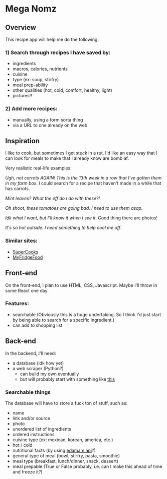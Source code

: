 # Mega Nomz


## Overview
This recipe app will help me do the following:
### 1) Search through recipes I have saved by:
- ingredients
- macros, calories, nutrients
- cuisine
- type (ex: soup, stirfry)
- meal prep-ability
- other qualities (hot, cold, comfort, healthy, light)
- pictures!!
### 2) Add more recipes:
- manually, using a form sorta thing
- via a URL to one already on the web 

## Inspiration

I like to cook, but sometimes I get stuck in a rut. I'd like an easy way that I can look for meals to make that I already know are bomb af.

Very realistic real-life examples:

_Ugh, not carrots AGAIN! This is the 13th week in a row that I've gotten them in my farm box_. I could search for a recipe that haven't made in a while that has carrots.

_Mint leaves? What the eff do I do with these?!_

_Oh shoot, these tomatoes are going bad. I need to use them asap._

_Idk what I want, but I'll know it when I see it_. Good thing there are photos!

_It's so hot outside. I need something to help cool me off_.

### Similar sites:
- [SuperCooks](https://www.supercook.com/#/desktop)
- [MyFridgeFood](https://myfridgefood.com/)


## Front-end
On the front-end, I plan to use HTML, CSS, Javascript. Maybe I'll throw in some React one day.

### Features:
- searchable (Obviously this is a huge undertaking. So I think I'd just start by being able to search for a specific ingredient.)
- can add to shopping list

## Back-end
In the backend, I'll need:
- a database (idk how yet)
- a web scraper (Python?)
  - can build my own eventually
  - but will probably start with something like [this](https://github.com/hhursev/recipe-scrapers)

### Searchable things
The database will have to store a fuck ton of stuff, such as:
- name
- link and/or source
- photo
- unordered list of ingredients
- ordered instructions
- cuisine type (ex: mexican, korean, america, etc.)
- hot / cold
- nutritional facts (by using [edamam api](https://developer.edamam.com/food-database-api-demo)?)
- general type of meal (bowl, stirfry, pasta, smoothie)
- meal type (breakfast, lunch/dinner, snack, dessert)
- meal prepable (True or False probably, i.e. can I make this ahead of time and freeze it?)
